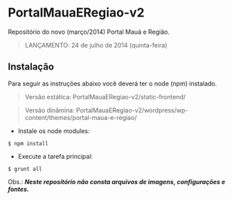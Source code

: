 PortalMauaERegiao-v2
====================

Repositório do novo (março/2014) Portal Mauá e Região.

> LANÇAMENTO: 24 de julho de 2014 (quinta-feira)

## Instalação

Para seguir as instruções abaixo você deverá ter o node (npm) instalado.

> Versão estática: PortalMauaERegiao-v2/static-frontend/

> Versão dinâmina: PortalMauaERegiao-v2/wordpress/wp-content/themes/portal-maua-e-regiao/

* Instale os node modules:

`$ npm install`

* Execute a tarefa principal:

`$ grunt all`


Obs.: ***Neste repositório não consta arquivos de imagens, configurações e fontes.***
